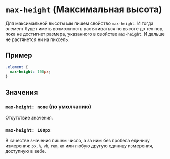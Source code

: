 # `max-height` (Максимальная высота)

Для максимальной высоты мы пишем свойство `max-height`. И тогда элемент будет иметь возможность растягиваться по высоте до тех пор, пока не достигнет размера, указанного в свойстве `max-height`. И дальше не растянется ни на пиксель.

## Пример

```css
.element {
  max-height: 100px;
}
```

## Значения

### `max-height: none` (по умолчанию)

Отсутствие значения.

### `max-height: 100px`

В качестве значения пишем число, а за ним без пробела единицу измерения: `px`, `%`, `vh`, `rem`, `em` или любую другую единицу измерения, доступную в вебе.
